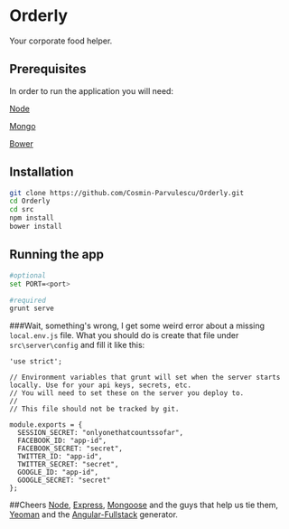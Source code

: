 Orderly
=======

Your corporate food helper.

Prerequisites
-------------
In order to run the application you will need:

[Node]

[Mongo]

[Bower]

Installation
--------------
```sh
git clone https://github.com/Cosmin-Parvulescu/Orderly.git
cd Orderly
cd src
npm install
bower install
```

Running the app
---------------
```sh
#optional
set PORT=<port> 

#required
grunt serve
```

###Wait, something's wrong, I get some weird error about a missing ```local.env.js``` file.
What you should do is create that file under ```src\server\config``` and fill it like this:

```
'use strict';

// Environment variables that grunt will set when the server starts locally. Use for your api keys, secrets, etc.
// You will need to set these on the server you deploy to.
//
// This file should not be tracked by git.

module.exports = {
  SESSION_SECRET: "onlyonethatcountssofar",
  FACEBOOK_ID: "app-id",
  FACEBOOK_SECRET: "secret",
  TWITTER_ID: "app-id",
  TWITTER_SECRET: "secret",
  GOOGLE_ID: "app-id",
  GOOGLE_SECRET: "secret"
};
```

##Cheers
[Node], [Express], [Mongoose] and the guys that help us tie them, [Yeoman] and the [Angular-Fullstack] generator.

[Node]:https://github.com/joyent/node
[Mongo]:https://github.com/mongodb/mongo
[Bower]:https://github.com/bower/bower
[Express]:https://github.com/visionmedia/express
[Mongoose]:https://github.com/LearnBoost/mongoose
[Yeoman]:https://github.com/LearnBoost/mongoose
[Angular-Fullstack]:https://github.com/DaftMonk/generator-angular-fullstack
